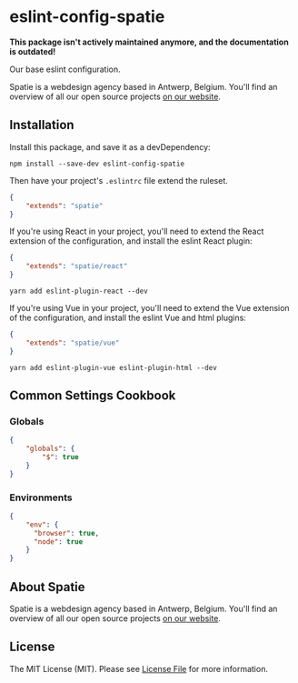 # eslint-config-spatie

**This package isn't actively maintained anymore, and the documentation is outdated!**

Our base eslint configuration.

Spatie is a webdesign agency based in Antwerp, Belgium. You'll find an overview of all our open source projects [on our website](https://spatie.be/opensource).

## Installation

Install this package, and save it as a devDependency:

```
npm install --save-dev eslint-config-spatie
```

Then have your project's `.eslintrc` file extend the ruleset.

```json
{
    "extends": "spatie"
}
```

If you're using React in your project, you'll need to extend the React extension of the configuration, and install the eslint React plugin:

```json
{
    "extends": "spatie/react"
}
```

```
yarn add eslint-plugin-react --dev
```

If you're using Vue in your project, you'll need to extend the Vue extension of the configuration, and install the eslint Vue and html plugins:

```json
{
    "extends": "spatie/vue"
}
```

```
yarn add eslint-plugin-vue eslint-plugin-html --dev
```

## Common Settings Cookbook

### Globals

```json
{
    "globals": {
        "$": true
    }
}
```

### Environments

```json
{
    "env": {
      "browser": true,
      "node": true
    }
}
```

## About Spatie

Spatie is a webdesign agency based in Antwerp, Belgium. You'll find an overview of all our open source projects [on our website](https://spatie.be/opensource).

## License

The MIT License (MIT). Please see [License File](LICENSE.md) for more information.
